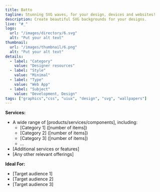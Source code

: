 ```yaml
---
title: Batto
tagline: Stunning SVG waves, for your design, devices and websites!
description: Create beautiful SVG backgrounds for your designs.
live: "#_"
logo:
  url: "/images/directory/6.svg"
  alt: "Put your alt text"
thumbnail:
  url: "/images/thumbnail/6.png"
  alt: "Put your alt text"
details:
  - label: "Category"
    value: "Designer resources"
  - label: "Style"
    value: "Minimal"
  - label: "Type"
    value: "Web App"
  - label: "Subject"
    value: "Development, Design"
tags: ["graphics","css", "uiux", "design", "svg", "wallpapers"]
---
```


    

**Services:**

- A wide range of [products/services/components], including:
  - [Category 1] ([number of items])
  - [Category 2] ([number of items])
  - [Category 3] ([number of items])
  - ...
- [Additional services or features]
- [Any other relevant offerings]

**Ideal For:**

- [Target audience 1]
- [Target audience 2]
- [Target audience 3]
